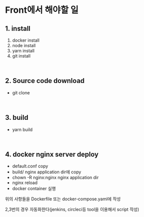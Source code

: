 # Front에서 해야할 일

## 1. install

1. docker install
2. node install
3. yarn install
4. git install

<br/>

## 2. Source code download

- git clone

<br/>

## 3. build

- yarn build

<br/>

## 4. docker nginx server deploy

- default.conf copy
- build/ nginx application dir에 copy
- chown -R nginx:nginx nginx application dir
- nginx reload
- docker container 실행

위의 사항들을 Dockerfile 또는 docker-compose.yaml에 작성

2,3번의 경우 자동화한다(jenkins, circleci등 tool을 이용해서 script 작성)

